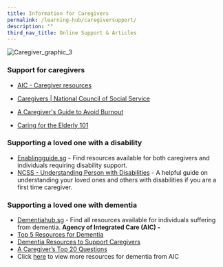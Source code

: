 ```yaml
---
title: Information for Caregivers
permalink: /learning-hub/caregiversupport/
description: ""
third_nav_title: Online Support & Articles
---
```

![Caregiver_graphic_3](https://www.moh.gov.sg/images/librariesprovider5/default-album/caregiver_graphic_3.jpg?sfvrsn=bcdc039c_0)

### Support for caregivers
* [AIC - Caregiver resources](https://www.aic.sg/caregiving/we-see-you-care?gclid=Cj0KCQjw7uSkBhDGARIsAMCZNJswOS2_-GurUFKNq8RAlkW68nmL8YLdsJXtojo2RYmMxrznEmboWhgaAonyEALw_wcB&gclsrc=aw.ds)
* [Caregivers | National Council of Social Service](https://www.ncss.gov.sg/social-services/caregivers)
*   [A Caregiver's Guide to Avoid Burnout](https://www.google.com/url?q=https%3A%2F%2Fwww.aic.sg%2Fresources%2FDocuments%2FBrochures%2FCaregiving%2520Support%2FCaregiver%2520Burnout%2520Guide%2520EN.pdf&sa=D&sntz=1&usg=AOvVaw1wI8HN1uiz-fTQygG7n2yH)
    
*   [Caring for the Elderly 101](https://www.google.com/url?q=https%3A%2F%2Fwww.aic.sg%2Fresources%2FDocuments%2FBrochures%2FCaregiving%2520Support%2FCaregiver%2520101%2520Eng.pdf&sa=D&sntz=1&usg=AOvVaw0Q1HLX7im3CNP-tO0ubfOc)

### Supporting a loved one with a disability
*  [Enablingguide.sg](https://www.enablingguide.sg/my-guide)  - 
Find resources available for both caregivers and individuals requiring disability support.
* [NCSS - Understanding Person with Disabilities](https://www.ncss.gov.sg/docs/default-source/ncss-publications-doc/pdfdocument/understanding-persons-with-disabilities-removing-barriers-pdf.pdf) - A helpful guide on understanding your loved ones and others with disabilities if you are a first time caregiver.

### Supporting a loved one with dementia
* [Dementiahub.sg](https://www.dementiahub.sg/) - Find all resources available for individuals suffering from dementia.
**Agency of Integrated Care (AIC) -**
* [Top 5 Resources for Dementia](https://www.aic.sg/resources/Documents/Brochures/Mental%20Health/Top%205%20Resources_Dementia.pdf)
* [Dementia Resources to Support Caregivers](https://www.aic.sg/resources/Documents/Brochures/Mental%20Health/Consolidated%20Dementia%20Resources.pdf)
* [A Caregiver’s Top 20 Questions](https://www.aic.sg/resources/Documents/Brochures/Mental%20Health/Caregivers%27%20Top%2020%20Qns.pdf)
* Click [here](https://www.aic.sg/body-mind/dementia-brochures) to view more resources for dementia from AIC